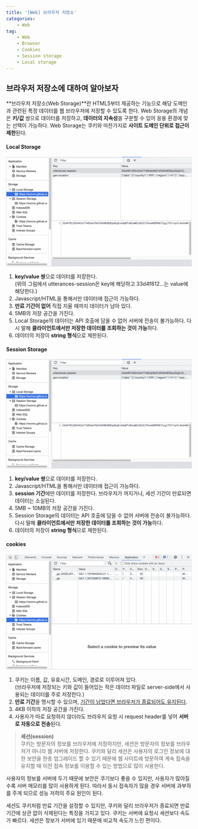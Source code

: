 ```yaml
---
title: '[Web] 브라우저 저장소'
categories:
    - Web
tag:
    - Web
    - Browser
    - Cookies
    - Session storage
    - Local storage
---
```



## 브라우저 저장소에 대하여 알아보자

<!-- <center><img src="/assets/images/posts/2022-12-06-브라우저 저장소/storage.jpeg" style="width: 75%; height: 75%;"></center> -->

**브라우저 저장소(Web Storage)**란 HTML5부터 제공하는 기능으로 해당 도메인과 관련된 특정 데이터를 웹 브라우저에 저장할 수 있도록 한다. Web Storage의 개념은 **키/값** 쌍으로 데이터를 저장하고, **데이터의 지속성**을 구분할 수 있어 응용 환경에 맞는 선택이 가능하다. Web Storage는 쿠키와 마찬가지로 **사이트 도메인 단위로 접근이 제한**된다.

#### Local Storage
<center><img src="/assets/images/posts/2022-12-06-브라우저 저장소/local.png"></center>

1. **key/value 쌍**으로 데이터를 저장한다.  
(위의 그림에서 utterances-session은 key에 해당하고 33d4f812...는 value에 해당한다.)
2. Javascript/HTML을 통해서만 데이터에 접근이 가능하다.
3. **만료 기간이 없어** 직접 지울 때까지 데이터가 남아 있다.
4. 5MB의 저장 공간을 가진다.
5. Local Storage의 데이터는 API 호출에 담을 수 없어 서버에 전송이 불가능하다. 다시 말해 **클라이언트에서만 저장한 데이터를 조회하는 것이 가능**하다.
6. 데이터의 저장이 **string 형식**으로 제한된다.

#### Session Storage
<center><img src="/assets/images/posts/2022-12-06-브라우저 저장소/local.png"></center>

1. **key/value 쌍**으로 데이터를 저장한다.
2. Javascript/HTML을 통해서만 데이터에 접근이 가능하다.
3. **session 기간**에만 데이터를 저장한다. 브라우저가 꺼지거나, 세션 기간이 만료되면 데이터는 소실된다.
4. 5MB ~ 10MB의 저장 공간을 가진다.
5. Session Storage의 데이터는 API 호출에 담을 수 없어 서버에 전송이 불가능하다. 다시 말해 **클라이언트에서만 저장한 데이터를 조회하는 것이 가능**하다.
6. 데이터의 저장이 **string 형식**으로 제한된다.

#### cookies

<center><img src="/assets/images/posts/2022-12-06-브라우저 저장소/cookies.png"></center>

1. 쿠키는 이름, 값, 유효시간, 도메인, 경로로 이루어져 있다.  
(브라우저에 저장되는 키와 값이 들어있는 작은 데이터 파일로 server-side에서 사용되는 데이터를 주로 저장한다.)
2. **만료 기간**을 명시할 수 있으며, <u>기간이 남았다면 브라우저가 종료되어도 유지된다</u>.
3. 4KB 이하의 저장 공간을 가진다.
4. 사용자가 따로 요청하지 않더라도 브라우저 요청 시 request header를 넣어 **서버로 자동으로 전송**된다.  

> **세선(session)**  
쿠키는 방문자의 정보를 브라우저에 저장하지만, 세션은 방문자의 정보를 브라우저가 아니라 웹 서버에 저장한다. 쿠키와 달리 세션은 사용자의 로그인 정보에 대한 보안을 한층 업그레이드 할 수 있기 때문에 웹 사이트에 방문하여 계속 접속을 유지할 때 이전 접속 정보를 이용할 수 있는 방법으로 많이 사용한다.  
>
사용자의 정보를 서버에 두기 때문에 보안은 쿠기보다 좋을 수 있지만, 사용자가 많아질수록 서버 메모리를 많이 사용하게 된다. 따라서 동시 접속자가 많을 경우 서버에 과부하를 주게 되므로 성능 저하의 주요 원인이 된다.  
>
세션도 쿠키처럼 만료 기간을 설정할 수 있지만, 쿠키와 달리 브라우저가 종료되면 만료 기간에 상관 없이 삭제된다는 특징을 가지고 있다. 쿠키는 서버에 요청시 세션보다 속도가 빠르다. 세션은 정보가 서버에 있기 때문에 비교적 속도가 느린 편이다.